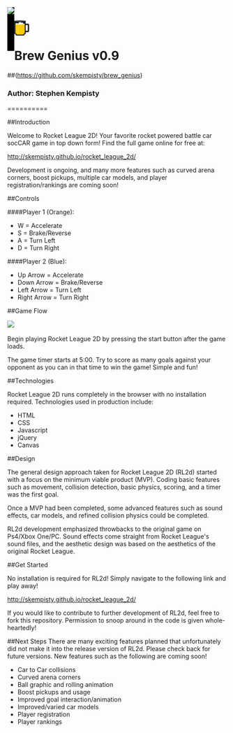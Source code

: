 
<img src="public/assets/img/home_screenshot.png" align="left" style="background:black; height:100px "/>
<img src="/public/assets/img/beer_logo.png"  style="background:black; height: 35px; top:30px; position:relative" />

<br>
<br>

# Brew Genius v0.9
##(https://github.com/skempisty/brew_genius)
### Author: Stephen Kempisty

==========

##Introduction

Welcome to Rocket League 2D! Your favorite rocket powered battle car socCAR game in top down form! Find the full game online for free at:

<a>http://skempisty.github.io/rocket_league_2d/</a>

Development is ongoing, and many more features such as curved arena corners, boost pickups, multiple car models, and player registration/rankings are coming soon!

##Controls

####Player 1 (Orange):
- W = Accelerate
- S = Brake/Reverse
- A = Turn Left
- D = Turn Right

####Player 2 (Blue):
- Up Arrow = Accelerate
- Down Arrow = Brake/Reverse
- Left Arrow = Turn Left
- Right Arrow = Turn Right

##Game Flow

<img src="assets/rocket_league_2d_ss.png" />

Begin playing Rocket League 2D by pressing the start button after the game loads. 

The game timer starts at 5:00. Try to score as many goals against your opponent as you can in that time to win the game! Simple and fun!

 
##Technologies

Rocket League 2D runs completely in the browser with no installation required. Technologies used in production include:
&nbsp;

- HTML
- CSS 
- Javascript
- jQuery
- Canvas

##Design

The general design approach taken for Rocket League 2D (RL2d) started with a focus on the minimum viable product (MVP). Coding basic features such as movement, collision detection, basic physics, scoring, and a timer was the first goal. 

Once a MVP had been completed, some advanced features such as sound effects, car models, and refined collision physics could be completed.

RL2d development emphasized throwbacks to the original game on Ps4/Xbox One/PC. Sound effects come straight from Rocket League's sound files, and the aesthetic design was based on the aesthetics of the original Rocket League.    

##Get Started

No installation is required for RL2d! Simply navigate to the following link and play away!

<a>http://skempisty.github.io/rocket_league_2d/</a>

If you would like to contribute to further development of RL2d, feel free to fork this repository. Permission to snoop around in the code is given whole-heartedly!


##Next Steps
There are many exciting features planned that unfortunately did not make it into the release version of RL2d. Please check back for future versions. New features such as the following are coming soon!

- Car to Car collisions
- Curved arena corners
- Ball graphic and rolling animation
- Boost pickups and usage
- Improved goal interaction/animation
- Improved/varied car models
- Player registration
- Player rankings
